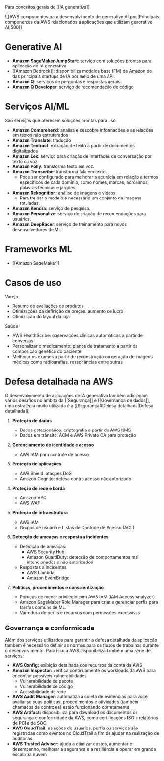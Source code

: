 Para conceitos gerais de [[IA generativa]].

![[AWS componentes para desenvolvimento de generative AI.png|Principais componentes da AWS relacionados a aplicações que utilizam generative AI|500]]

# Generative AI

- **Amazon SageMaker JumpStart**: serviço com soluções prontas para aplicação de IA generativa
- [[Amazon Bedrock]]: disponibiliza modelos base (FM) da Amazon de das principais startups de IA por meio de uma API.
- **Amazon Q**: serviços de perguntas e respostas gerais
- **Amazon Q Developer**: serviço de recomendação de código
# Serviços AI/ML

São serviços que oferecem soluções prontas para uso.

- **Amazon Comprehend**: analisa e descobre informações e as relações em textos não estruturados
- **Amazon Translate**: tradução
- **Amazon Textract**: extração de texto a partir de documentos digitalizados
- **Amazon Lex**: serviço para criação de interfaces de conversação por texto ou voz.
- **Amazon Polly**: transforma texto em voz.
- **Amazon Transcribe**: transforma fala em texto.
	- Pode ser configurado para melhorar a acurácia em relação a termos específicos de cada domínio, como nomes, marcas, acrônimos, palavras técnicas e jargões.
- **Amazon Rekognition**: análise de imagens e vídeos.
	- Para treinar o modelo é necessário um conjunto de imagens rotuladas.
- **Amazon Kendra**: serviço de pesquisa.
- **Amazon Personalize**: serviço de criação de recomendações para usuários.
- **Amazon DeepRacer**: serviço de treinamento para novos desenvolvedores de ML

# Frameworks ML

- [[Amazon SageMaker]]


# Casos de uso

Varejo

- Resumo de avaliações de produtos
- Otimizações da definição de preços: aumento de lucro
- Otimização do layout da loja

Saúde

- AWS HealthScribe: observações clínicas automáticas a partir de conversas
- Personalizar o medicamento: planos de tratamento a partir da composição genética do paciente
- Melhorar os exames a partir de reconstrução ou geração de imagens médicas como radiografias, ressonâncias entre outras

# Defesa detalhada na AWS

O desenvolvimento de aplicações de IA generativa também adicionam vários desafios no âmbito da [[Segurança]] e [[Governança de dados]], uma estratégia muito utilizada é a [[Segurança#Defesa detalhada|Defesa detalhada]].

1. **Proteção de dados**
	- Dados estacionários: criptografia a partir do AWS KMS
	- Dados em trânsito: ACM e AWS Private CA para proteção

2. **Gerenciamento de identidade e acesso**
	- AWS IAM para controle de acesso

3. **Proteção de aplicações**
	- AWS Shield: ataques DoS
	- Amazon Cognito: defesa contra acesso não autorizado

4. **Proteção de rede e borda**
	- Amazon VPC
	- AWS WAF

5. **Proteção de infraestrutura**
	- AWS IAM
	- Grupos de usuário e Listas de Controle de Acesso (ACL)

6. **Detecção de ameaças e resposta a incidentes**
	- Detecção de ameaças:
		- AWS Security Hub
		- Amazon GuardDuty: detecção de comportamentos mal intencionados e não autorizados
	- Respostas a incidentes
		- AWS Lambda
		- Amazon EventBridge

7. **Políticas, procedimentos e conscientização**
	- Políticas de menor privilégio com AWS IAM (IAM Access Analyzer)
	- Amazon SageMaker Role Manager para criar e gerenciar perfis para tarefas comuns de ML.
	- Varredura de perfis e recursos com permissões excessivas

## Governança e conformidade

Além dos serviços utilizados para garantir a defesa detalhada da aplicação também é necessário definir as normas para os fluxos de trabalhos durante o desenvolvimento. Para isso a AWS disponibiliza também uma série de serviços:

- **AWS Config:** exibição detalhada dos recursos da conta da AWS
- **Amazon Inspector:** verifica continuamente os workloads da AWS para encontrar possíveis vulnerabilidades
	- Vulnerabilidade de pacote
	- Vulnerabilidade de código
	- Acessibilidade de rede
- **AWS Audit Manager:** automatiza a coleta de evidências para você avaliar se suas políticas, procedimentos e atividades (também chamados de controles) estão funcionando corretamente
- **AWS Artifact:** disponibiliza para download os documentos de segurança e conformidade da AWS, como certificações ISO e relatórios de PCI e de SOC.
- **AWS CloudTrail:** as ações de usuários, perfis ou serviços são registradas como eventos no CloudTrail a fim de ajudar na realização de auditorias
- **AWS Trusted Advisor:** ajuda a otimizar custos, aumentar o desempenho, melhorar a segurança e a resiliência e operar em grande escala na nuvem
